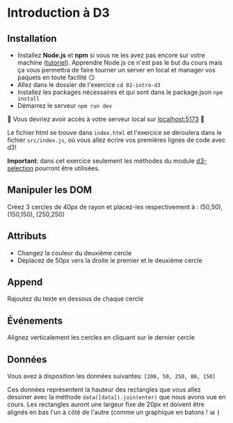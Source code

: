 # Introduction à D3

## Installation

- Installez **Node.js** et **npm** si vous ne les avez pas encore sur votre machine ([tutoriel](https://kinsta.com/blog/how-to-install-node-js/)). Apprendre Node.js ce n'est pas le but du cours mais ça vous permettra de faire tourner un server en local et manager vos paquets en toute facilité 😏
- Allez dans le dossier de l'exercice `cd 02-intro-d3`
- Installez les packages nécessaires et qui sont dans le package.json `npm install`
- Démarrez le serveur `npm run dev`

:rocket: Vous devriez avoir accès à votre serveur local sur [localhost:5173](http:localhost:5173) :rocket:

Le fichier html se trouve dans `index.html` et l'exercice se déroulera dans le fichier `src/index.js`, où vous allez écrire vos premières lignes de code avec d3!

**Important**: dans cet exercice seulement les méthodes du module [d3-selection](https://github.com/d3/d3-selection) pourront être utilisées.

## Manipuler les DOM

Créez 3 cercles de 40px de rayon et placez-les respectivement à : (50,50), (150,150), (250,250)

## Attributs

- Changez la couleur du deuxième cercle
- Déplacez de 50px vers la droite le premier et le deuxième cercle

## Append

Rajoutez du texte en dessous de chaque cercle

## Événements

Alignez verticalement les cercles en cliquant sur le dernier cercle

## Données

Vous avez à disposition les données suivantes: `[200, 50, 250, 80, 150]`

Ces données représentent la hauteur des rectangles que vous allez dessiner avec la méthode `data([data]).join(enter)` que nous avons vue en cours. Les rectangles auront une largeur fixe de 20px et doivent être alignés en bas l'un à côté de l'autre (comme un graphique en batons ! :bar_chart: )
